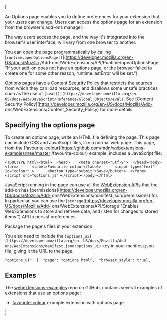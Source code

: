 [





An Options page enables you to define preferences for your extension that your
users can change. Users can access the options page for an extension from the
browser's add-ons manager:





The way users access the page, and the way it's integrated into the browser's
user interface, will vary from one browser to another.







You can open the page programmatically by calling
[`runtime.openOptionsPage()`](https://developer.mozilla.org/en-US/docs/Mozilla
/Add-ons/WebExtensions/API/Runtime/openOptionsPage "If your add-on does not
have an options page, or the browser failed to create one for some other
reason, runtime.lastError will be set.").



Options pages have a Content Security Policy that restricts the sources from
which they can load resources, and disallows some unsafe practices such as the
use of `[eval()](https://developer.mozilla.org/en-
US/docs/Web/JavaScript/Reference/Global_Objects/eval)`. See [Content Security
Policy](https://developer.mozilla.org/en-US/docs/Mozilla/Add-
ons/WebExtensions/Content_Security_Policy) for more details.



## Specifying the options page



To create an options page, write an HTML file defining the page. This page can
include CSS and JavaScript files, like a normal web page. This page, from the
[favourite-colour](https://github.com/mdn/webextensions-examples/tree/master
/favourite-colour) example, includes a JavaScript file:



    
    
    <!DOCTYPE html><html>  <head>    <meta charset="utf-8">  </head><body>  <form>      <label>Favourite colour</label>      <input type="text" id="colour" >      <button type="submit">Save</button>  </form>  <script src="options.js"></script></body></html>



JavaScript running in the page can use all the [WebExtension
APIs](https://developer.mozilla.org/en-US/Add-ons/WebExtensions/API) that the
add-on has [permissions](https://developer.mozilla.org/en-US/docs/Mozilla/Add-
ons/WebExtensions/manifest.json/permissions) for. In particular, you can use
the [`storage`](https://developer.mozilla.org/en-US/docs/Mozilla/Add-
ons/WebExtensions/API/Storage "Enables WebExtensions to store and retrieve
data, and listen for changes to stored items.") API to persist preferences.



Package the page's files in your extension.



You also need to include the `[options_ui](https://developer.mozilla.org/en-
US/docs/Mozilla/Add-ons/WebExtensions/manifest.json/options_ui)` key in your
manifest.json file, giving it the URL to the page.



    
    
    "options_ui": {  "page": "options.html",  "browser_style": true},



## Examples



The [webextensions-examples](https://github.com/mdn/webextensions-examples)
repo on GitHub, contains several examples of extensions that use an options
page:





  * [favourite-colour](https://github.com/mdn/webextensions-examples/tree/master/favourite-colour) example extension with options page




]

